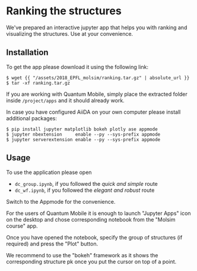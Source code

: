 # Ranking the structures

We've prepared an interactive jupyter app that helps you with ranking
and visualizing the structures. Use at your convenience.

## Installation

To get the app please download it using the following link:

```console
$ wget {{ "/assets/2018_EPFL_molsim/ranking.tar.gz" | absolute_url }}
$ tar -xf ranking.tar.gz
```

If you are working with Quantum Mobile, simply place the extracted
folder inside `/project/apps` and it should already work.

In case you have configured AiiDA on your own computer please install
additional packages:

```console
$ pip install jupyter matplotlib bokeh plotly ase appmode
$ jupyter nbextension     enable --py --sys-prefix appmode
$ jupyter serverextension enable --py --sys-prefix appmode
```

## Usage

To use the application please open

- `dc_group.ipynb`, if you followed the *quick and simple* route
- `dc_wf.ipynb`, if you followed the *elegant and robust* route

Switch to the Appmode for the convenience.

For the users of Quantum Mobile it is enough to launch "Jupyter Apps" icon on
the desktop and chose corresponding notebook from the "Molsim course" app.

Once you have opened the notebook, specify the group of structures (if
required) and press the "Plot" button.

We recommend to use the "bokeh" framework as it shows the corresponding
structure pk once you put the cursor on top of a point.
